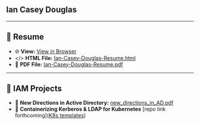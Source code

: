 ## Ian Casey Douglas

---

## 📁 Resume

- 🌐 **View:** [View in Browser](https://htmlpreview.github.io/?https://github.com/iancaseydouglas/resume/blob/main/Ian-Casey-Douglas-Resume.html)
- </> **HTML File:** [Ian-Casey-Douglas-Resume.html](./Ian-Casey-Douglas-Resume.html)
- 📄 **PDF File:** [Ian-Casey-Douglas-Resume.pdf](./Ian-Casey-Douglas-Resume.pdf)

---

## 📘 IAM Projects

- 🔷 **New Directions in Active Directory:** [new_directions_in_AD.pdf](./new_directions_in_AD.pdf)
- 🔷 **Containerizing Kerberos & LDAP for Kubernetes** [repo link forthcoming]([K8s templates](https://github.com/iancaseydouglas/k8s-ldap/tree/main/k8s-templates))

